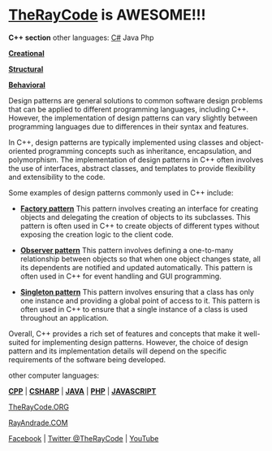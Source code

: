 # [TheRayCode](../README.md) is AWESOME!!!
**C++ section**  other languages: [C#](../Csharp/README.md) Java Php

**[Creational](./Creational/README.md)**

**[Structural](./Structural/README.md)**

**[Behavioral](./Behavioral/README.md)**

Design patterns are general solutions to common software design problems that can be applied to different programming languages, including C++. However, the implementation of design patterns can vary slightly between programming languages due to differences in their syntax and features.

In C++, design patterns are typically implemented using classes and object-oriented programming concepts such as inheritance, encapsulation, and polymorphism. The implementation of design patterns in C++ often involves the use of interfaces, abstract classes, and templates to provide flexibility and extensibility to the code.

Some examples of design patterns commonly used in C++ include:

* **[Factory pattern](./Creational/Factory/README.md)** This pattern involves creating an interface for creating objects and delegating the creation of objects to its subclasses. This pattern is often used in C++ to create objects of different types without exposing the creation logic to the client code.

 * **[Observer pattern](./Behavioral/Observer/README.md)** This pattern involves defining a one-to-many relationship between objects so that when one object changes state, all its dependents are notified and updated automatically. This pattern is often used in C++ for event handling and GUI programming.

* **[Singleton pattern](./Creational/Singleton/README.md)** This pattern involves ensuring that a class has only one instance and providing a global point of access to it. This pattern is often used in C++ to ensure that a single instance of a class is used throughout an application.

Overall, C++ provides a rich set of features and concepts that make it well-suited for implementing design patterns. However, the choice of design pattern and its implementation details will depend on the specific requirements of the software being developed.

other computer languages:

**[CPP](../CPP/README.md)** | **[CSHARP](../Csharp/README.md)** | **[JAVA](../Java/README.md)**  | **[PHP](../PHP/README.md)** | **[JAVASCRIPT](../JavaScript/README.md)**


[TheRayCode.ORG](https://www.TheRayCode.ORG)

[RayAndrade.COM](https://www.RayAndrade.com)

[Facebook](https://www.facebook.com/TheRayCode/) | [Twitter @TheRayCode](https://www.twitter.com/TheRayCode/) | [YouTube](https://www.youtube.com/TheRayCode/)
